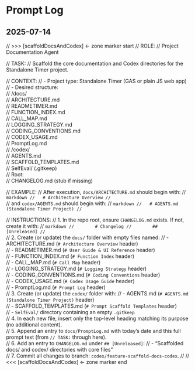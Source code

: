 # Prompt Log

## 2025-07-14
// >>> [scaffoldDocsAndCodex]             ← zone marker start
// ROLE:
//   Project Documentation Agent

// TASK:
//   Scaffold the core documentation and Codex directories for the Standalone Timer project.

// CONTEXT:
//   - Project type: Standalone Timer (GAS or plain JS web app)  
//   - Desired structure:  
//       /docs/  
//         ARCHITECTURE.md  
//         READMETIMER.md  
//         FUNCTION_INDEX.md  
//         CALL_MAP.md  
//         LOGGING_STRATEGY.md  
//         CODING_CONVENTIONS.md  
//         CODEX_USAGE.md  
//         PromptLog.md  
//       /codex/  
//         AGENTS.md  
//         SCAFFOLD_TEMPLATES.md  
//         SelfEval/ (.gitkeep)  
//       Root:  
//         CHANGELOG.md (stub if missing)

// EXAMPLE:
//   After execution, `docs/ARCHITECTURE.md` should begin with:
//   ```markdown
//   # Architecture Overview
//   ```  
//   and `codex/AGENTS.md` should begin with:
//   ```markdown
//   # AGENTS.md (Standalone Timer Project)
//   ```

// INSTRUCTIONS:
//   1. In the repo root, ensure `CHANGELOG.md` exists. If not, create it with:
//        ```markdown
//        # Changelog
//        ## [Unreleased]
//        ```  
//   2. Create (or update) the `docs/` folder with empty files named:
//        - ARCHITECTURE.md (`# Architecture Overview` header)  
//        - READMETIMER.md (`# User Guide & UI Reference` header)  
//        - FUNCTION_INDEX.md (`# Function Index` header)  
//        - CALL_MAP.md (`# Call Map` header)  
//        - LOGGING_STRATEGY.md (`# Logging Strategy` header)  
//        - CODING_CONVENTIONS.md (`# Coding Conventions` header)  
//        - CODEX_USAGE.md (`# Codex Usage Guide` header)  
//        - PromptLog.md (`# Prompt Log` header)  
//   3. Create (or update) the `codex/` folder with:
//        - AGENTS.md (`# AGENTS.md (Standalone Timer Project)` header)  
//        - SCAFFOLD_TEMPLATES.md (`# Prompt Scaffold Templates` header)  
//        - `SelfEval/` directory containing an empty `.gitkeep`  
//   4. In each new file, insert only the top-level heading matching its purpose (no additional content).  
//   5. Append an entry to `docs/PromptLog.md` with today’s date and this full prompt text (from `// TASK:` through here).  
//   6. Add an entry to `CHANGELOG.md` under `## [Unreleased]`:
//        - “Scaffolded docs/ and codex/ directories with core files”  
//   7. Commit all changes to branch: `codex/feature-scaffold-docs-codex`.
//
// <<< [scaffoldDocsAndCodex]             ← zone marker end
